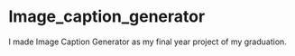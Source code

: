 # Image_caption_generator
I made Image Caption Generator as my final year project of my graduation.
